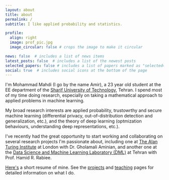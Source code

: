 ```yaml
---
layout: about
title: about
permalink: /
subtitle: I like applied probability and statistics.

profile:
  align: right
  image: prof_pic.jpg
  image_circular: false # crops the image to make it circular

news: false  # includes a list of news items
latest_posts: false  # includes a list of the newest posts
selected_papers: false # includes a list of papers marked as "selected={true}"
social: true  # includes social icons at the bottom of the page
---
```



I'm Mohammad Mahdi (I go by the name Amir), a 23 year old student at the EE department of the [Sharif University of Technology](https://en.wikipedia.org/wiki/Sharif_University_of_Technology), Tehran. I spend most of my time doing research, especially on taking a mathematical approach to applied problems in machine learning.

My broad research interests are applied probability, trustowrthy and secure machine learning (differential privacy, out-of-distribution detection and generalization, etc.), and the theory of deep learning (optmization behaviours, understanding deep representations, etc.). 

I've recently had the great opportunity to start working and collaborating on several research projects I'm passionate about, including one at [The Alan Turing Institute](https://www.turing.ac.uk/) at London with Dr. Gholamali Aminian, and another one at the [Data Science and Machine Learning Laboratory (DML)](http://dml.ir/) at Tehran with Prof. Hamid R. Rabiee.



[Here's](https://amir-thatoneguy.github.io/assets/pdf/CV_Conciser%20(1).pdf) a short resume of mine. See the [projects](https://amir-thatoneguy.github.io/projects/) and [teaching](https://amir-thatoneguy.github.io/teaching/) pages for detailed information on what I do.
